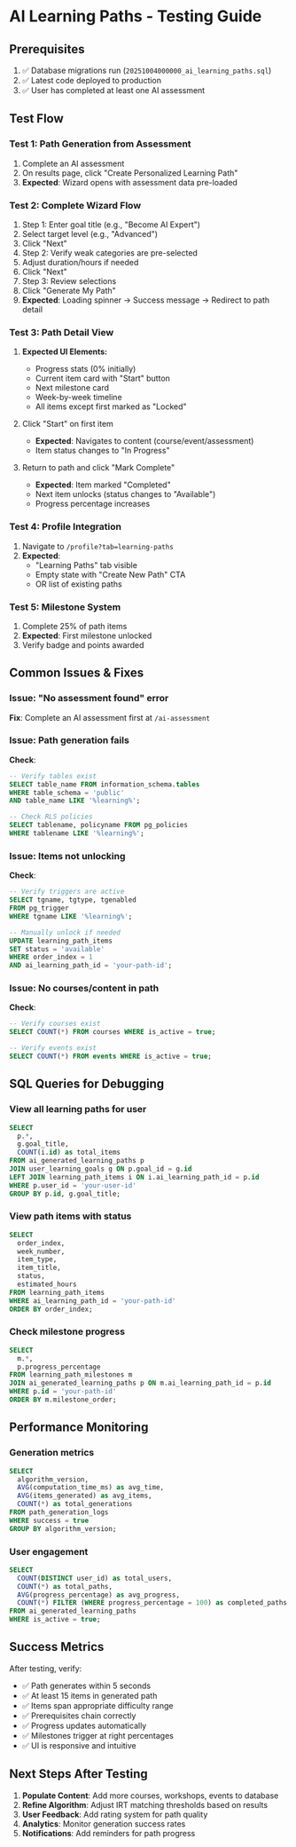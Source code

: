 # AI Learning Paths - Testing Guide

## Prerequisites
1. ✅ Database migrations run (`20251004000000_ai_learning_paths.sql`)
2. ✅ Latest code deployed to production
3. ✅ User has completed at least one AI assessment

## Test Flow

### Test 1: Path Generation from Assessment
1. Complete an AI assessment
2. On results page, click "Create Personalized Learning Path"
3. **Expected**: Wizard opens with assessment data pre-loaded

### Test 2: Complete Wizard Flow
1. Step 1: Enter goal title (e.g., "Become AI Expert")
2. Select target level (e.g., "Advanced")
3. Click "Next"
4. Step 2: Verify weak categories are pre-selected
5. Adjust duration/hours if needed
6. Click "Next"
7. Step 3: Review selections
8. Click "Generate My Path"
9. **Expected**: Loading spinner → Success message → Redirect to path detail

### Test 3: Path Detail View
1. **Expected UI Elements:**
   - Progress stats (0% initially)
   - Current item card with "Start" button
   - Next milestone card
   - Week-by-week timeline
   - All items except first marked as "Locked"

2. Click "Start" on first item
   - **Expected**: Navigates to content (course/event/assessment)
   - Item status changes to "In Progress"

3. Return to path and click "Mark Complete"
   - **Expected**: Item marked "Completed"
   - Next item unlocks (status changes to "Available")
   - Progress percentage increases

### Test 4: Profile Integration
1. Navigate to `/profile?tab=learning-paths`
2. **Expected**:
   - "Learning Paths" tab visible
   - Empty state with "Create New Path" CTA
   - OR list of existing paths

### Test 5: Milestone System
1. Complete 25% of path items
2. **Expected**: First milestone unlocked
3. Verify badge and points awarded

## Common Issues & Fixes

### Issue: "No assessment found" error
**Fix**: Complete an AI assessment first at `/ai-assessment`

### Issue: Path generation fails
**Check**:
```sql
-- Verify tables exist
SELECT table_name FROM information_schema.tables
WHERE table_schema = 'public'
AND table_name LIKE '%learning%';

-- Check RLS policies
SELECT tablename, policyname FROM pg_policies
WHERE tablename LIKE '%learning%';
```

### Issue: Items not unlocking
**Check**:
```sql
-- Verify triggers are active
SELECT tgname, tgtype, tgenabled
FROM pg_trigger
WHERE tgname LIKE '%learning%';

-- Manually unlock if needed
UPDATE learning_path_items
SET status = 'available'
WHERE order_index = 1
AND ai_learning_path_id = 'your-path-id';
```

### Issue: No courses/content in path
**Check**:
```sql
-- Verify courses exist
SELECT COUNT(*) FROM courses WHERE is_active = true;

-- Verify events exist
SELECT COUNT(*) FROM events WHERE is_active = true;
```

## SQL Queries for Debugging

### View all learning paths for user
```sql
SELECT
  p.*,
  g.goal_title,
  COUNT(i.id) as total_items
FROM ai_generated_learning_paths p
JOIN user_learning_goals g ON p.goal_id = g.id
LEFT JOIN learning_path_items i ON i.ai_learning_path_id = p.id
WHERE p.user_id = 'your-user-id'
GROUP BY p.id, g.goal_title;
```

### View path items with status
```sql
SELECT
  order_index,
  week_number,
  item_type,
  item_title,
  status,
  estimated_hours
FROM learning_path_items
WHERE ai_learning_path_id = 'your-path-id'
ORDER BY order_index;
```

### Check milestone progress
```sql
SELECT
  m.*,
  p.progress_percentage
FROM learning_path_milestones m
JOIN ai_generated_learning_paths p ON m.ai_learning_path_id = p.id
WHERE p.id = 'your-path-id'
ORDER BY m.milestone_order;
```

## Performance Monitoring

### Generation metrics
```sql
SELECT
  algorithm_version,
  AVG(computation_time_ms) as avg_time,
  AVG(items_generated) as avg_items,
  COUNT(*) as total_generations
FROM path_generation_logs
WHERE success = true
GROUP BY algorithm_version;
```

### User engagement
```sql
SELECT
  COUNT(DISTINCT user_id) as total_users,
  COUNT(*) as total_paths,
  AVG(progress_percentage) as avg_progress,
  COUNT(*) FILTER (WHERE progress_percentage = 100) as completed_paths
FROM ai_generated_learning_paths
WHERE is_active = true;
```

## Success Metrics

After testing, verify:
- ✅ Path generates within 5 seconds
- ✅ At least 15 items in generated path
- ✅ Items span appropriate difficulty range
- ✅ Prerequisites chain correctly
- ✅ Progress updates automatically
- ✅ Milestones trigger at right percentages
- ✅ UI is responsive and intuitive

## Next Steps After Testing

1. **Populate Content**: Add more courses, workshops, events to database
2. **Refine Algorithm**: Adjust IRT matching thresholds based on results
3. **User Feedback**: Add rating system for path quality
4. **Analytics**: Monitor generation success rates
5. **Notifications**: Add reminders for path progress
